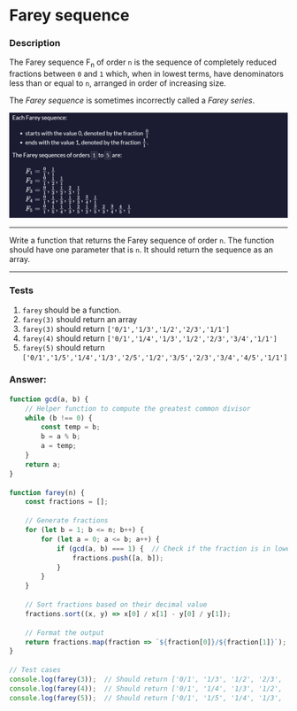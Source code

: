 # Farey sequence

### Description

The Farey sequence F<sub>n</sub> of order `n` is the sequence of completely reduced fractions between `0` and `1` which, when in lowest terms, have denominators less than or equal to `n`, arranged in order of increasing size.

The *Farey sequence* is sometimes incorrectly called a *Farey series*.

![](Images/farey.png)

---

Write a function that returns the Farey sequence of order `n`. The function should have one parameter that is `n`. It should return the sequence as an array.

---

### Tests

1. `farey` should be a function.
2. `farey(3)` should return an array
3. `farey(3)` should return `['0/1','1/3','1/2','2/3','1/1']`
4. `farey(4)` should return `['0/1','1/4','1/3','1/2','2/3','3/4','1/1']`
5. `farey(5)` should return `['0/1','1/5','1/4','1/3','2/5','1/2','3/5','2/3','3/4','4/5','1/1']`

### Answer:
```javascript
function gcd(a, b) {
    // Helper function to compute the greatest common divisor
    while (b !== 0) {
        const temp = b;
        b = a % b;
        a = temp;
    }
    return a;
}

function farey(n) {
    const fractions = [];
    
    // Generate fractions
    for (let b = 1; b <= n; b++) {
        for (let a = 0; a <= b; a++) {
            if (gcd(a, b) === 1) {  // Check if the fraction is in lowest terms
                fractions.push([a, b]);
            }
        }
    }

    // Sort fractions based on their decimal value
    fractions.sort((x, y) => x[0] / x[1] - y[0] / y[1]);
    
    // Format the output
    return fractions.map(fraction => `${fraction[0]}/${fraction[1]}`);
}

// Test cases
console.log(farey(3));  // Should return ['0/1', '1/3', '1/2', '2/3', '1/1']
console.log(farey(4));  // Should return ['0/1', '1/4', '1/3', '1/2', '2/3', '3/4', '1/1']
console.log(farey(5));  // Should return ['0/1', '1/5', '1/4', '1/3', '2/5', '1/2', '3/5', '2/3', '3/4', '4/5', '1/1']
```